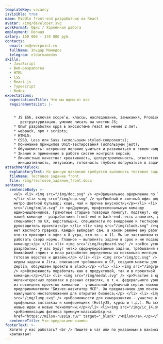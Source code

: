 ```yaml
---
templateKey: vacancy
isVisible: true
name: Middle front-end разработчик на React
avatar: /img/developer.svg
workFormat: Офис / Удалённая работа
employment: Полная
salary: 150 000 - 170 000 руб.
contacts:
  email: em@everpoint.ru
  fullName: Эльдар Мамедов
  telegram: eldarmamedov
skills:
  - JavaScript
  - Веб-разработка
  - HTML
  - CSS
  - React.js
  - Typescript
  - Redux
expectations:
  expectationsTitle: Что мы ждем от вас
  requirementsList: |-


    * JS ES6, включая scope’ы, классы, наследование, замыкания, Promise’ы и
       деструктуризацию, умение писать на чистом JS;
    * Опыт разработки sрpa в экосистеме react не менее 2 лет;
    * webpack, npm + scripts;
    * HTML5;
    * CSS3, Less или Sass (используем styled-components);
    * Понимание принципов Unit-тестирования (используем jest);
    * Обучаемость: искреннее желание учиться и развиваться в своем направлении;
    * Знание и применение в работе систем контроля версий;
    * Личностные качества: креативность, целеустремленность, ответственность,
      инициативность, энтузиазм, готовность глубоко погружаться в задачи.
attachmentBlock:
  explanatoryText: На данную вакансию требуется выполнить тестовое задание
  fileName: Тестовое задание front
  file: /img/тестовое_задание_front.docx
sentence:
  sentenceBody: >-
    <ul> <li> <img src="/img/doc.svg" /> <p>Официальное оформление по ТК РФ;</p>
    </li> <li> <img src="/img/cup.svg" /> <p>Удобный и светлый офис рядом с
    метро Цветной бульвар; кофе, чай и прочие вкусности;</p></li> <li> <img
    src="/img/smile.svg" /> <p>Дружную, профессиональную команду
    единомышленников. Грамотные старшие товарищи помогут, подтянут, научат. В
    нашей команде - разработчики front-end и back-end, есть аналитик, дизайнер,
    специалист по UX, верстальщик, специалисты по внедрению и тестированию,
    руководитель проекта;</p> </li> <li> <img src="/img/clock.svg" /><p>У нас
    нет жесткого графика. Каждый выбирает сам, в каком режиме ему работать:
    кто-то приходит в офис к 8 утра, кто-то — к 11. Мы не заставляем сотрудников
    работать сверх нормы. Главное — выполнять задачи в срок и не подводить
    команду;</p> </li> <li> <img src="/img/keyboard.svg" /> <p>Все условия для
    разработки: у вас будут четко сформулированные задачи, требования на
    ближайший спринт и план разработки определены на несколько месяцев вперед,
    готовая верстка и дизайн;</p> </li> <li> <img src="/img/pc.svg" /> <p>Мы
    ведем задачи в Jira, описываем требования в CF, создаем макеты для верстки в
    Zeplin, обсуждаем проекты в Slack;</p> </li> <li> <img src="/img/people.svg"
    /> <p>Возможность поработать как в продуктовой, так и в проектной
    команде;</p></li> <li> <img src="/img/medal.svg" /> <p>Участие в крупных
    мегаинтересных проектах в разных отраслях, в т.ч. федерального уровня. Один
    из последних проектов компании - уникальный публичный сервис-помощник
    предпринимателям "Бизнес-навигатор МСП". Он предназначен для поиска
    наилучшего местоположения для открытия бизнеса;</p> </li> <li> <img
    src="/img/lump.svg" /> <p>Возможности для саморазвития - участие в
    профильных выставках и конференциях (HollyJS, курсы и т.д.). Мы всегда за
    новые идеи и новые технологии;</p></li> <li><img src="/img/ic_14.svg" />
    <p>Компенсацию фитнеса премиум-класса&nbsp;<a
    href="https://milon-russia.ru/" target="_blank" />Milon</a>.</p></li></ul>
  sentenceTitle: Что предлагаем взамен
footerText: >-
  Хотите у нас работать? <br /> Пишите в чат или по указанным в вакансии
  контактам!
---
```


